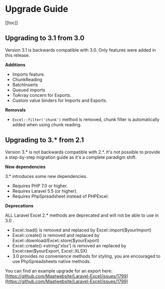 # Upgrade Guide

[[toc]]

## Upgrading to 3.1 from 3.0

Version 3.1 is backwards compatible with 3.0. Only features were added in this release.

__Additions__

* Imports feature.
* ChunkReading
* BatchInserts
* Queued imports
* ToArray concern for Exports.
* Custom value binders for Imports and Exports.

__Removals__

* `Excel::filter('chunk')` method is removed, chunk filter is automatically added when using chunk reading.

## Upgrading to 3.* from 2.1

Version 3.* is not backwards compatible with 2.*. It's not possible to provide a step-by-step migration guide as it's a complete paradigm shift.

__New dependencies__

3.* introduces some new dependencies.

* Requires PHP 7.0 or higher.
* Requires Laravel 5.5 (or higher).
* Requires PhpSpreadsheet instead of PHPExcel.

__Deprecations__

ALL Laravel Excel 2.* methods are deprecated and will not be able to use in 3.0 . 

- Excel::load() is removed and replaced by Excel::import($yourImport)
- Excel::create() is removed and replaced by Excel::download/Excel::store($yourExport)
- Excel::create()->string('xlsx') is removed an replaced by Excel:raw($yourExport, Excel::XLSX)
- 3.0 provides no convenience methods for styling, you are encouraged to use PhpSpreadsheets native methods.

You can find an example upgrade for an export here: [https://github.com/Maatwebsite/Laravel-Excel/issues/1799](https://github.com/Maatwebsite/Laravel-Excel/issues/1799)
